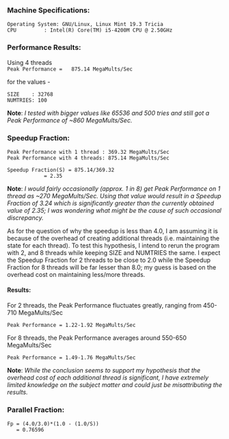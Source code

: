 ### Machine Specifications:
```
Operating System: GNU/Linux, Linux Mint 19.3 Tricia  
CPU 		: Intel(R) Core(TM) i5-4200M CPU @ 2.50GHz
```

### Performance Results:

Using 4 threads  
`Peak Performance =   875.14 MegaMults/Sec`  

for the values -
```
SIZE	: 32768  
NUMTRIES: 100
```
**Note**: _I tested with bigger values like 65536 and 500 tries and still got a Peak Performance of ~860 MegaMults/Sec._  


### Speedup Fraction:

```
Peak Performance with 1 thread : 369.32 MegaMults/Sec  
Peak Performance with 4 threads: 875.14 MegaMults/Sec  

Speedup Fraction(S) = 875.14/369.32 
		    = 2.35  
```

**Note**: _I would fairly occasionally (approx. 1 in 8) get Peak Performance on 1 thread as ~270 MegaMults/Sec. Using that value would result in a Speedup Fraction of 3.24 which is significantly greater than the currently obtained value of 2.35; I was wondering what might be the cause of such occasional discrepancy._  

As for the question of why the speedup is less than 4.0, I am assuming it is because of the overhead of creating additional threads (i.e. maintaining the state for each thread). To test this hypothesis, I intend to rerun the program with 2, and 8 threads while keeping SIZE and NUMTRIES the same. I expect the Speedup Fraction for 2 threads to be close to 2.0 while the Speedup Fraction for 8 threads will be far lesser than 8.0; my guess is based on the overhead cost on maintaining less/more threads.  

#### Results: 

For 2 threads, the Peak Performance fluctuates greatly, ranging from 450-710 MegaMults/Sec

`Peak Performance = 1.22-1.92 MegaMults/Sec`  

For 8 threads, the Peak Performance averages around 550-650 MegaMults/Sec

`Peak Performance = 1.49-1.76 MegaMults/Sec`  

**Note**: _While the conclusion seems to support my hypothesis that the overhead cost of each additional thread is significant, I have extremely limited knowledge on the subject matter and could just be misattributing the results._  


### Parallel Fraction:

```
Fp = (4.0/3.0)*(1.0 - (1.0/S)) 
   = 0.76596
```





